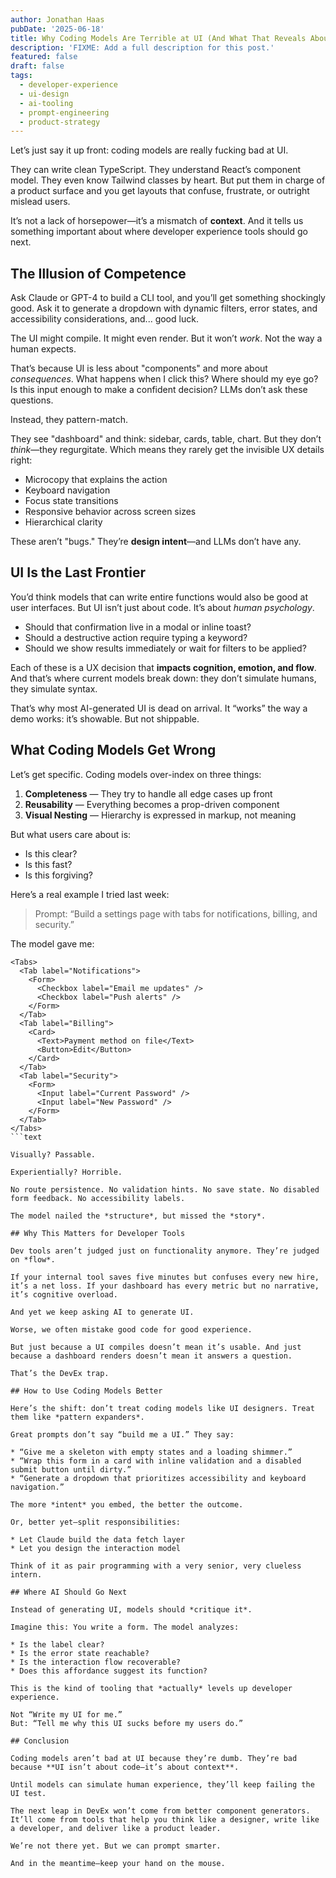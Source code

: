 ```yaml
---
author: Jonathan Haas
pubDate: '2025-06-18'
title: Why Coding Models Are Terrible at UI (And What That Reveals About DevEx)
description: 'FIXME: Add a full description for this post.'
featured: false
draft: false
tags:
  - developer-experience
  - ui-design
  - ai-tooling
  - prompt-engineering
  - product-strategy
---
```


Let’s just say it up front: coding models are really fucking bad at UI.

They can write clean TypeScript. They understand React’s component model. They even know Tailwind classes by heart. But put them in charge of a product surface and you get layouts that confuse, frustrate, or outright mislead users.

It’s not a lack of horsepower—it’s a mismatch of **context**. And it tells us something important about where developer experience tools should go next.

## The Illusion of Competence

Ask Claude or GPT-4 to build a CLI tool, and you’ll get something shockingly good. Ask it to generate a dropdown with dynamic filters, error states, and accessibility considerations, and... good luck.

The UI might compile. It might even render. But it won’t _work_. Not the way a human expects.

That’s because UI is less about "components" and more about _consequences_. What happens when I click this? Where should my eye go? Is this input enough to make a confident decision? LLMs don’t ask these questions.

Instead, they pattern-match.

They see "dashboard" and think: sidebar, cards, table, chart. But they don’t _think_—they regurgitate. Which means they rarely get the invisible UX details right:

- Microcopy that explains the action
- Keyboard navigation
- Focus state transitions
- Responsive behavior across screen sizes
- Hierarchical clarity

These aren’t "bugs." They’re **design intent**—and LLMs don’t have any.

## UI Is the Last Frontier

You’d think models that can write entire functions would also be good at user interfaces. But UI isn’t just about code. It’s about _human psychology_.

- Should that confirmation live in a modal or inline toast?
- Should a destructive action require typing a keyword?
- Should we show results immediately or wait for filters to be applied?

Each of these is a UX decision that **impacts cognition, emotion, and flow**. And that’s where current models break down: they don’t simulate humans, they simulate syntax.

That’s why most AI-generated UI is dead on arrival. It “works” the way a demo works: it’s showable. But not shippable.

## What Coding Models Get Wrong

Let’s get specific. Coding models over-index on three things:

1. **Completeness** — They try to handle all edge cases up front
1. **Reusability** — Everything becomes a prop-driven component
1. **Visual Nesting** — Hierarchy is expressed in markup, not meaning

But what users care about is:

- Is this clear?
- Is this fast?
- Is this forgiving?

Here’s a real example I tried last week:

> Prompt: “Build a settings page with tabs for notifications, billing, and security.”

The model gave me:

````tsx
<Tabs>
  <Tab label="Notifications">
    <Form>
      <Checkbox label="Email me updates" />
      <Checkbox label="Push alerts" />
    </Form>
  </Tab>
  <Tab label="Billing">
    <Card>
      <Text>Payment method on file</Text>
      <Button>Edit</Button>
    </Card>
  </Tab>
  <Tab label="Security">
    <Form>
      <Input label="Current Password" />
      <Input label="New Password" />
    </Form>
  </Tab>
</Tabs>
```text

Visually? Passable.

Experientially? Horrible.

No route persistence. No validation hints. No save state. No disabled form feedback. No accessibility labels.

The model nailed the *structure*, but missed the *story*.

## Why This Matters for Developer Tools

Dev tools aren’t judged just on functionality anymore. They’re judged on *flow*.

If your internal tool saves five minutes but confuses every new hire, it’s a net loss. If your dashboard has every metric but no narrative, it’s cognitive overload.

And yet we keep asking AI to generate UI.

Worse, we often mistake good code for good experience.

But just because a UI compiles doesn’t mean it’s usable. And just because a dashboard renders doesn’t mean it answers a question.

That’s the DevEx trap.

## How to Use Coding Models Better

Here’s the shift: don’t treat coding models like UI designers. Treat them like *pattern expanders*.

Great prompts don’t say “build me a UI.” They say:

* “Give me a skeleton with empty states and a loading shimmer.”
* “Wrap this form in a card with inline validation and a disabled submit button until dirty.”
* “Generate a dropdown that prioritizes accessibility and keyboard navigation.”

The more *intent* you embed, the better the outcome.

Or, better yet—split responsibilities:

* Let Claude build the data fetch layer
* Let you design the interaction model

Think of it as pair programming with a very senior, very clueless intern.

## Where AI Should Go Next

Instead of generating UI, models should *critique it*.

Imagine this: You write a form. The model analyzes:

* Is the label clear?
* Is the error state reachable?
* Is the interaction flow recoverable?
* Does this affordance suggest its function?

This is the kind of tooling that *actually* levels up developer experience.

Not “Write my UI for me.”
But: “Tell me why this UI sucks before my users do.”

## Conclusion

Coding models aren’t bad at UI because they’re dumb. They’re bad because **UI isn’t about code—it’s about context**.

Until models can simulate human experience, they’ll keep failing the UI test.

The next leap in DevEx won’t come from better component generators.
It’ll come from tools that help you think like a designer, write like a developer, and deliver like a product leader.

We’re not there yet. But we can prompt smarter.

And in the meantime—keep your hand on the mouse.
````
